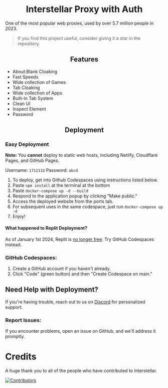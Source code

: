 <div align="center">
    <h1>Interstellar Proxy with Auth</h1>
    </div>
One of the most popular web proxies, used by over 5.7 million people in 2023.




> If you find this project useful, consider giving it a star in the repository.

<h2 align="center">Features</h2>
<ul>
    <li>About:Blank Cloaking</li>
    <li>Fast Speeds</li>
    <li>Wide collection of Games</li>
    <li>Tab Cloaking</li>
    <li>Wide collection of Apps</li>
    <li>Built-In Tab System</li>
    <li>Clean UI</li>
    <li>Inspect Element</li>
    <li>Password</li>
</ul>

<h2 align="center">Deployment</h2>

### Easy Deployment
**Note:** You **cannot** deploy to static web hosts, including Netlify, Cloudflare Pages, and GitHub Pages.

Username: `1712132`
Password: `abcd`


1. To deploy, get into Github Codespaces using instructions listed below.
2. Paste `npm install` at the terminal at the bottom
3. Paste `docker-compose up -d --build`
4. Respond to the application popup by clicking "Make public."
5. Access the deployed website from the ports tab.
6. For subsequent uses in the same codespace, just run `docker-compose up -d`
7. Enjoy!

#### What happened to Replit Deployment? 
As of January 1st 2024, Replit is [no longer free](https://blog.replit.com/hosting-changes). Try GitHub Codespaces instead.  

### GitHub Codespaces:
1. Create a GitHub account if you haven't already.
2. Click "Code" (green button) and then "Create Codespace on main."

## Need Help with Deployment?
If you're having trouble, reach out to us on [Discord](https://discord.gg/interstellar) for personalized support.

### Report Issues:
If you encounter problems, open an issue on GitHub, and we'll address it promptly.

# Credits
A huge thank you to all of the people who have contributed to Interstellar.

[![Contributors](https://contrib.rocks/image?repo=Zohran14/interstellar-fork)](https://github.com/Zohran14/interstellar-fork/graphs/contributors)


